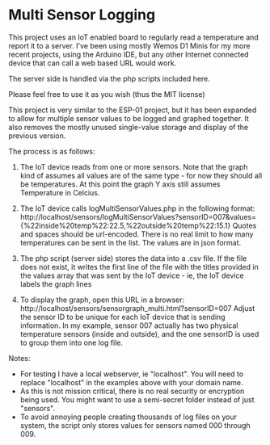 # Multi Sensor Logging
This project uses an IoT enabled board to regularly read a temperature and report it to a server.
I've been using mostly Wemos D1 Minis for my more recent projects, using the Arduino IDE, but any other Internet connected device that can call a web based URL would work.

The server side is handled via the php scripts included here.

Please feel free to use it as you wish (thus the MIT license)

This project is very similar to the ESP-01 project, but it has been expanded to allow for multiple sensor values to be logged and graphed together. It also removes the mostly unused single-value storage and display of the previous version.

The process is as follows:

1. The IoT device reads from one or more sensors. Note that the graph kind of assumes all values are of the same type - for now they should all be temperatures. At this point the graph Y axis still assumes Temperature in Celcius.

2. The IoT device calls logMultiSensorValues.php in the following format:
http://localhost/sensors/logMultiSensorValues?sensorID=007&values={%22inside%20temp%22:22.5,%22outside%20temp%22:15.1}
Quotes and spaces should be url-encoded. There is no real limit to how many temperatures can be sent in the list. The values are in json format.

3. The php script (server side) stores the data into a .csv file. If the file does not exist, it writes the first line of the file with the titles provided in the values array that was sent by the IoT device - ie, the IoT device labels the graph lines

4. To display the graph, open this URL in a browser:
http://localhost/sensors/sensorgraph_multi.html?sensorID=007
Adjust the sensor ID to be unique for each IoT device that is sending information. In my example, sensor 007 actually has two physical temperature sensors (inside and outside), and the one sensorID is used to group them into one log file.

Notes:
* For testing I have a local webserver, ie "localhost". You will need to replace "localhost" in the examples above with your domain name.
* As this is not mission critical, there is no real security or encryption being used. You might want to use a semi-secret folder instead of just "sensors".
* To avoid annoying people creating thousands of log files on your system, the script only stores values for sensors named 000 through 009.
